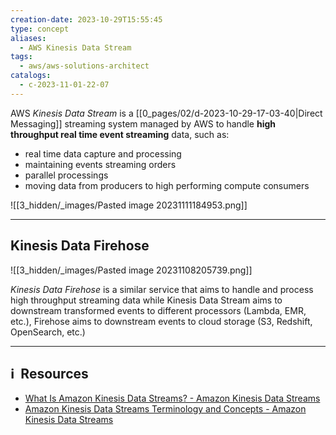 ```yaml
---
creation-date: 2023-10-29T15:55:45
type: concept
aliases:
  - AWS Kinesis Data Stream
tags:
  - aws/aws-solutions-architect
catalogs:
  - c-2023-11-01-22-07
---
```

AWS *Kinesis Data Stream* is a [[0_pages/02/d-2023-10-29-17-03-40|Direct Messaging]] streaming system managed by AWS to handle **high throughput real time event streaming** data, such as:
- real time data capture and processing 
- maintaining events streaming orders
- parallel processings
- moving data from producers to high performing compute consumers

![[3_hidden/_images/Pasted image 20231111184953.png]]

---
## Kinesis Data Firehose

![[3_hidden/_images/Pasted image 20231108205739.png]]

*Kinesis Data Firehose* is a similar service that aims to handle and process high throughput streaming data while Kinesis Data Stream aims to downstream transformed events to different processors (Lambda, EMR, etc.), Firehose aims to downstream events to cloud storage (S3, Redshift, OpenSearch, etc.)


---
## ℹ️  Resources
- [What Is Amazon Kinesis Data Streams? - Amazon Kinesis Data Streams](https://docs.aws.amazon.com/streams/latest/dev/introduction.html)
- [Amazon Kinesis Data Streams Terminology and Concepts - Amazon Kinesis Data Streams](https://docs.aws.amazon.com/streams/latest/dev/key-concepts.html)